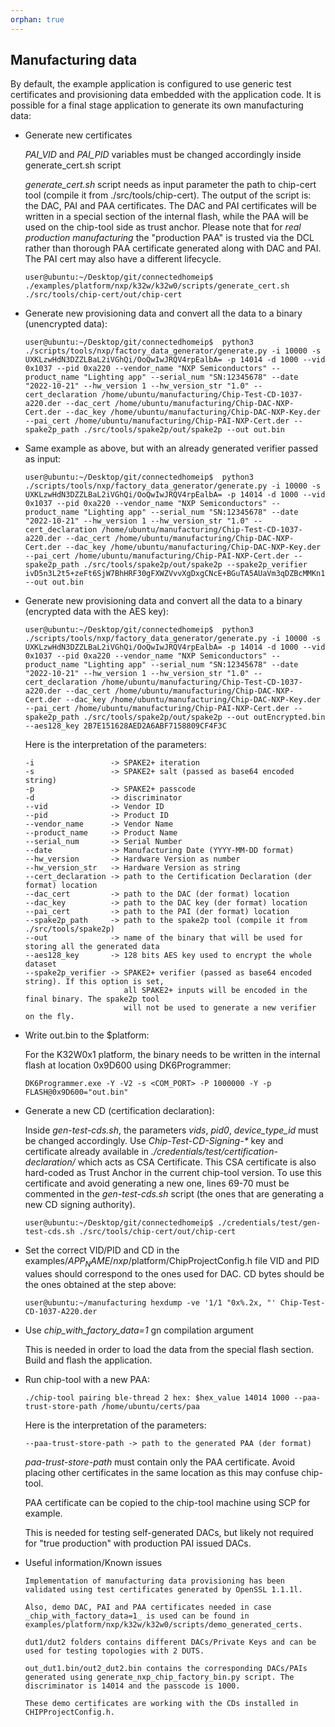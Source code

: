 ```yaml
---
orphan: true
---
```


## Manufacturing data

By default, the example application is configured to use generic test
certificates and provisioning data embedded with the application code. It is
possible for a final stage application to generate its own manufacturing data:

-   Generate new certificates

    _PAI_VID_ and _PAI_PID_ variables must be changed accordingly inside
    generate_cert.sh script

    _generate_cert.sh_ script needs as input parameter the path to chip-cert
    tool (compile it from ./src/tools/chip-cert). The output of the script is:
    the DAC, PAI and PAA certificates. The DAC and PAI certificates will be
    written in a special section of the internal flash, while the PAA will be
    used on the chip-tool side as trust anchor. Please note that for _real
    production manufacturing_ the "production PAA" is trusted via the DCL rather
    than thorough PAA certificate generated along with DAC and PAI. The PAI cert
    may also have a different lifecycle.

    ```
    user@ubuntu:~/Desktop/git/connectedhomeip$ ./examples/platform/nxp/k32w/k32w0/scripts/generate_cert.sh  ./src/tools/chip-cert/out/chip-cert
    ```

-   Generate new provisioning data and convert all the data to a binary
    (unencrypted data):

    ```
    user@ubuntu:~/Desktop/git/connectedhomeip$  python3 ./scripts/tools/nxp/factory_data_generator/generate.py -i 10000 -s UXKLzwHdN3DZZLBaL2iVGhQi/OoQwIwJRQV4rpEalbA= -p 14014 -d 1000 --vid 0x1037 --pid 0xa220 --vendor_name "NXP Semiconductors" --product_name "Lighting app" --serial_num "SN:12345678" --date "2022-10-21" --hw_version 1 --hw_version_str "1.0" --cert_declaration /home/ubuntu/manufacturing/Chip-Test-CD-1037-a220.der --dac_cert /home/ubuntu/manufacturing/Chip-DAC-NXP-Cert.der --dac_key /home/ubuntu/manufacturing/Chip-DAC-NXP-Key.der --pai_cert /home/ubuntu/manufacturing/Chip-PAI-NXP-Cert.der --spake2p_path ./src/tools/spake2p/out/spake2p --out out.bin
    ```

-   Same example as above, but with an already generated verifier passed as
    input:

    ```
    user@ubuntu:~/Desktop/git/connectedhomeip$  python3 ./scripts/tools/nxp/factory_data_generator/generate.py -i 10000 -s UXKLzwHdN3DZZLBaL2iVGhQi/OoQwIwJRQV4rpEalbA= -p 14014 -d 1000 --vid 0x1037 --pid 0xa220 --vendor_name "NXP Semiconductors" --product_name "Lighting app" --serial_num "SN:12345678" --date "2022-10-21" --hw_version 1 --hw_version_str "1.0" --cert_declaration /home/ubuntu/manufacturing/Chip-Test-CD-1037-a220.der --dac_cert /home/ubuntu/manufacturing/Chip-DAC-NXP-Cert.der --dac_key /home/ubuntu/manufacturing/Chip-DAC-NXP-Key.der --pai_cert /home/ubuntu/manufacturing/Chip-PAI-NXP-Cert.der --spake2p_path ./src/tools/spake2p/out/spake2p --spake2p_verifier ivD5n3L2t5+zeFt6SjW7BhHRF30gFXWZVvvXgDxgCNcE+BGuTA5AUaVm3qDZBcMMKn1a6CakI4SxyPUnJr0CpJ4pwpr0DvpTlkQKqaRvkOQfAQ1XDyf55DuavM5KVGdDrg== --out out.bin
    ```

-   Generate new provisioning data and convert all the data to a binary
    (encrypted data with the AES key):

    ```
    user@ubuntu:~/Desktop/git/connectedhomeip$  python3 ./scripts/tools/nxp/factory_data_generator/generate.py -i 10000 -s UXKLzwHdN3DZZLBaL2iVGhQi/OoQwIwJRQV4rpEalbA= -p 14014 -d 1000 --vid 0x1037 --pid 0xa220 --vendor_name "NXP Semiconductors" --product_name "Lighting app" --serial_num "SN:12345678" --date "2022-10-21" --hw_version 1 --hw_version_str "1.0" --cert_declaration /home/ubuntu/manufacturing/Chip-Test-CD-1037-a220.der --dac_cert /home/ubuntu/manufacturing/Chip-DAC-NXP-Cert.der --dac_key /home/ubuntu/manufacturing/Chip-DAC-NXP-Key.der --pai_cert /home/ubuntu/manufacturing/Chip-PAI-NXP-Cert.der --spake2p_path ./src/tools/spake2p/out/spake2p --out outEncrypted.bin --aes128_key 2B7E151628AED2A6ABF7158809CF4F3C
    ```

    Here is the interpretation of the parameters:

    ```
    -i                 -> SPAKE2+ iteration
    -s                 -> SPAKE2+ salt (passed as base64 encoded string)
    -p                 -> SPAKE2+ passcode
    -d                 -> discriminator
    --vid              -> Vendor ID
    --pid              -> Product ID
    --vendor_name      -> Vendor Name
    --product_name     -> Product Name
    --serial_num       -> Serial Number
    --date             -> Manufacturing Date (YYYY-MM-DD format)
    --hw_version       -> Hardware Version as number
    --hw_version_str   -> Hardware Version as string
    --cert_declaration -> path to the Certification Declaration (der format) location
    --dac_cert         -> path to the DAC (der format) location
    --dac_key          -> path to the DAC key (der format) location
    --pai_cert         -> path to the PAI (der format) location
    --spake2p_path     -> path to the spake2p tool (compile it from ./src/tools/spake2p)
    --out              -> name of the binary that will be used for storing all the generated data
    --aes128_key       -> 128 bits AES key used to encrypt the whole dataset
    --spake2p_verifier -> SPAKE2+ verifier (passed as base64 encoded string). If this option is set,
                          all SPAKE2+ inputs will be encoded in the final binary. The spake2p tool
                          will not be used to generate a new verifier on the fly.
    ```

-   Write out.bin to the \$platform:

    For the K32W0x1 platform, the binary needs to be written in the internal
    flash at location 0x9D600 using DK6Programmer:

    ```
    DK6Programmer.exe -Y -V2 -s <COM_PORT> -P 1000000 -Y -p FLASH@0x9D600="out.bin"
    ```

-   Generate a new CD (certification declaration):

    Inside _gen-test-cds.sh_, the parameters _vids_, _pid0_, _device_type_id_
    must be changed accordingly. Use _Chip-Test-CD-Signing-\*_ key and
    certificate already available in
    _./credentials/test/certification-declaration/_ which acts as CSA
    Certificate. This CSA certificate is also hard-coded as Trust Anchor in the
    current chip-tool version. To use this certificate and avoid generating a
    new one, lines 69-70 must be commented in the _gen-test-cds.sh_ script (the
    ones that are generating a new CD signing authority).

    ```
    user@ubuntu:~/Desktop/git/connectedhomeip$ ./credentials/test/gen-test-cds.sh ./src/tools/chip-cert/out/chip-cert
    ```

-   Set the correct VID/PID and CD in the
    examples/$APP_NAME/nxp/$platform/ChipProjectConfig.h file VID and PID values
    should correspond to the ones used for DAC. CD bytes should be the ones
    obtained at the step above:

    ```
    user@ubuntu:~/manufacturing hexdump -ve '1/1 "0x%.2x, "' Chip-Test-CD-1037-A220.der
    ```

-   Use _chip_with_factory_data=1_ gn compilation argument

    This is needed in order to load the data from the special flash section.
    Build and flash the application.

-   Run chip-tool with a new PAA:

    ```
    ./chip-tool pairing ble-thread 2 hex: $hex_value 14014 1000 --paa-trust-store-path /home/ubuntu/certs/paa
    ```

    Here is the interpretation of the parameters:

    ```
    --paa-trust-store-path -> path to the generated PAA (der format)
    ```

    _paa-trust-store-path_ must contain only the PAA certificate. Avoid placing
    other certificates in the same location as this may confuse chip-tool.

    PAA certificate can be copied to the chip-tool machine using SCP for
    example.

    This is needed for testing self-generated DACs, but likely not required for
    "true production" with production PAI issued DACs.

-   Useful information/Known issues

        Implementation of manufacturing data provisioning has been validated using test certificates generated by OpenSSL 1.1.1l.

        Also, demo DAC, PAI and PAA certificates needed in case _chip_with_factory_data=1_ is used can be found in examples/platform/nxp/k32w/k32w0/scripts/demo_generated_certs.

        dut1/dut2 folders contains different DACs/Private Keys and can be used for testing topologies with 2 DUTS.

        out_dut1.bin/out2_dut2.bin contains the corresponding DACs/PAIs generated using generate_nxp_chip_factory_bin.py script. The discriminator is 14014 and the passcode is 1000.

        These demo certificates are working with the CDs installed in CHIPProjectConfig.h.
